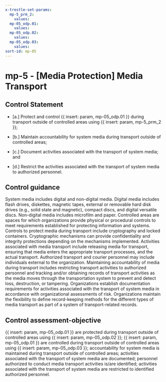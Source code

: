 ```yaml
---
x-trestle-set-params:
  mp-5_prm_2:
    values:
  mp-05_odp.01:
    values:
  mp-05_odp.02:
    values:
  mp-05_odp.03:
    values:
sort-id: mp-05
---
```


# mp-5 - \[Media Protection\] Media Transport

## Control Statement

- \[a.\] Protect and control {{ insert: param, mp-05_odp.01 }} during transport outside of controlled areas using {{ insert: param, mp-5_prm_2 }};

- \[b.\] Maintain accountability for system media during transport outside of controlled areas;

- \[c.\] Document activities associated with the transport of system media; and

- \[d.\] Restrict the activities associated with the transport of system media to authorized personnel.

## Control guidance

System media includes digital and non-digital media. Digital media includes flash drives, diskettes, magnetic tapes, external or removable hard disk drives (e.g., solid state and magnetic), compact discs, and digital versatile discs. Non-digital media includes microfilm and paper. Controlled areas are spaces for which organizations provide physical or procedural controls to meet requirements established for protecting information and systems. Controls to protect media during transport include cryptography and locked containers. Cryptographic mechanisms can provide confidentiality and integrity protections depending on the mechanisms implemented. Activities associated with media transport include releasing media for transport, ensuring that media enters the appropriate transport processes, and the actual transport. Authorized transport and courier personnel may include individuals external to the organization. Maintaining accountability of media during transport includes restricting transport activities to authorized personnel and tracking and/or obtaining records of transport activities as the media moves through the transportation system to prevent and detect loss, destruction, or tampering. Organizations establish documentation requirements for activities associated with the transport of system media in accordance with organizational assessments of risk. Organizations maintain the flexibility to define record-keeping methods for the different types of media transport as part of a system of transport-related records.

## Control assessment-objective

{{ insert: param, mp-05_odp.01 }} are protected during transport outside of controlled areas using {{ insert: param, mp-05_odp.02 }};
{{ insert: param, mp-05_odp.01 }} are controlled during transport outside of controlled areas using {{ insert: param, mp-05_odp.03 }};
accountability for system media is maintained during transport outside of controlled areas;
activities associated with the transport of system media are documented;
personnel authorized to conduct media transport activities is/are identified;
activities associated with the transport of system media are restricted to identified authorized personnel.
